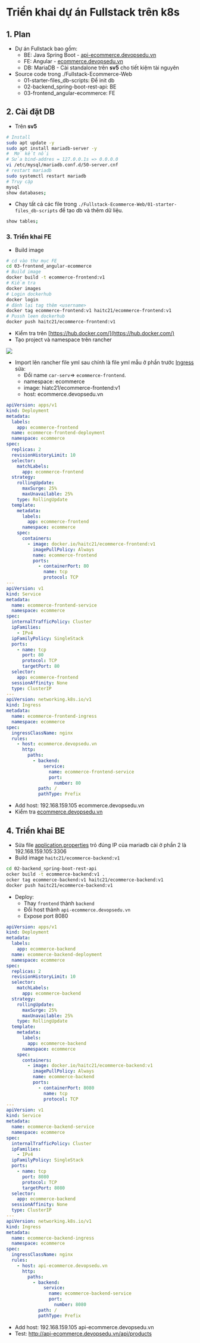 # Triển khai dự án Fullstack trên k8s

## 1. Plan

- Dự án Fullstack bao gồm:
  - BE: Java Spring Boot - [api-ecommerce.devopsedu.vn](http://api-ecommerce.devopsedu.vn)
  - FE: Angular - [ecommerce.devopsedu.vn](http://ecommerce.devopsedu.vn)
  - DB: MariaDB - Cài standalone trên **sv5** cho tiết kiệm tài nguyên
- Source code trong ./Fullstack-Ecommerce-Web
  - 01-starter-files_db-scripts: Để init db
  - 02-backend_spring-boot-rest-api: BE
  - 03-frontend_angular-ecommerce: FE

## 2. Cài đặt DB

- Trên **sv5**

```sh
# Install
sudo apt update -y
sudo apt install mariadb-server -y
#  Mở kết nối
# Sửa bind-addres = 127.0.0.1s => 0.0.0.0
vi /etc/mysql/mariadb.conf.d/50-server.cnf
# restart mariadb
sudo systemctl restart mariadb
# Truy cập
mysql
show databases;
```

- Chạy tất cả các file trong `./Fullstack-Ecommerce-Web/01-starter-files_db-scripts` để tạo db và thêm dữ liệu.

```sh
show tables;
```

### 3. Triển khai FE

- Build image

```sh
# cd vào thư mục FE
cd 03-frontend_angular-ecommerce
# Build image
docker build -t ecommerce-frontend:v1
# Kiểm tra
docker images
# Login dockerhub
docker login
# đánh lại tag thêm <username>
docker tag ecommerce-frontend:v1 haitc21/ecommerce-frontend:v1
# Pussh leen dockerhub
docker push haitc21/ecommerce-frontend:v1
```

- Kiểm tra trên [https://hub.docker.com/](https://hub.docker.com/)
- Tạo project và namespace trên rancher

![](./images/1.png)

- Import lên rancher file yml sau chính là file yml mẫu ở phần trước [Ingress](../9.%20ingress/README.md) sửa:
  - Đổi name `car-serv`=> `ecommerce-frontend`.
  - namespace: ecommerce
  - image: hiatc21/ecommerce-frontend:v1
  - host: ecommerce.devopsedu.vn

```yml
apiVersion: apps/v1
kind: Deployment
metadata:
  labels:
    app: ecommerce-frontend
  name: ecommerce-frontend-deployment
  namespace: ecommerce
spec:
  replicas: 2
  revisionHistoryLimit: 10
  selector:
    matchLabels:
      app: ecommerce-frontend
  strategy:
    rollingUpdate:
      maxSurge: 25%
      maxUnavailable: 25%
    type: RollingUpdate
  template:
    metadata:
      labels:
        app: ecommerce-frontend
      namespace: ecommerce
    spec:
      containers:
        - image: docker.io/haitc21/ecommerce-frontend:v1
          imagePullPolicy: Always
          name: ecommerce-frontend
          ports:
            - containerPort: 80
              name: tcp
              protocol: TCP
---
apiVersion: v1
kind: Service
metadata:
  name: ecommerce-frontend-service
  namespace: ecommerce
spec:
  internalTrafficPolicy: Cluster
  ipFamilies:
    - IPv4
  ipFamilyPolicy: SingleStack
  ports:
    - name: tcp
      port: 80
      protocol: TCP
      targetPort: 80
  selector:
    app: ecommerce-frontend
  sessionAffinity: None
  type: ClusterIP
---
apiVersion: networking.k8s.io/v1
kind: Ingress
metadata:
  name: ecommerce-frontend-ingress
  namespace: ecommerce
spec:
  ingressClassName: nginx
  rules:
    - host: ecommerce.devopsedu.vn
      http:
        paths:
          - backend:
              service:
                name: ecommerce-frontend-service
                port:
                  number: 80
            path: /
            pathType: Prefix
```

- Add host: 192.168.159.105 ecommerce.devopsedu.vn
- Kiểm tra [ecommerce.devopsedu.vn](http://ecommerce.devopsedu.vn/)

## 4. Triển khai BE

- Sửa file [application.properties](./Fullstack-Ecommerce-Web/02-backend_spring-boot-rest-api/src/main/resources/application.properties) trỏ đúng IP của mariadb cài ở phần 2 là 192.168.159.105:3306
- Build image `haitc21/ecommerce-backend:v1`
```sh
cd 02-backend_spring-boot-rest-api
ocker build -t ecommerce-backend:v1 .
ocker tag ecommerce-backend:v1 haitc21/ecommerce-backend:v1
docker push haitc21/ecommerce-backend:v1
```
- Deploy:
  - Thay `frontend` thành `backend`
  - Đổi host thành `api-ecommerce.devopsedu.vn`
  - Expose port 8080

```yml
apiVersion: apps/v1
kind: Deployment
metadata:
  labels:
    app: ecommerce-backend
  name: ecommerce-backend-deployment
  namespace: ecommerce
spec:
  replicas: 2
  revisionHistoryLimit: 10
  selector:
    matchLabels:
      app: ecommerce-backend
  strategy:
    rollingUpdate:
      maxSurge: 25%
      maxUnavailable: 25%
    type: RollingUpdate
  template:
    metadata:
      labels:
        app: ecommerce-backend
      namespace: ecommerce
    spec:
      containers:
        - image: docker.io/haitc21/ecommerce-backend:v1
          imagePullPolicy: Always
          name: ecommerce-backend
          ports:
            - containerPort: 8080
              name: tcp
              protocol: TCP
---
apiVersion: v1
kind: Service
metadata:
  name: ecommerce-backend-service
  namespace: ecommerce
spec:
  internalTrafficPolicy: Cluster
  ipFamilies:
    - IPv4
  ipFamilyPolicy: SingleStack
  ports:
    - name: tcp
      port: 8080
      protocol: TCP
      targetPort: 8080
  selector:
    app: ecommerce-backend
  sessionAffinity: None
  type: ClusterIP
---
apiVersion: networking.k8s.io/v1
kind: Ingress
metadata:
  name: ecommerce-backend-ingress
  namespace: ecommerce
spec:
  ingressClassName: nginx
  rules:
    - host: api-ecommerce.devopsedu.vn
      http:
        paths:
          - backend:
              service:
                name: ecommerce-backend-service
                port:
                  number: 8080
            path: /
            pathType: Prefix
```

- Add host: 192.168.159.105 api-ecommerce.devopsedu.vn
- Test: http://api-ecommerce.devopsedu.vn/api/products